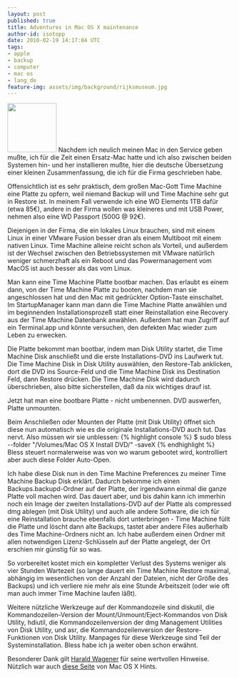 ```yaml
---
layout: post
published: true
title: Adventures in Mac OS X maintenance
author-id: isotopp
date: 2010-02-19 14:17:04 UTC
tags:
- apple
- backup
- computer
- mac os
- lang_de
feature-img: assets/img/background/rijksmuseum.jpg
---
```

<!-- s9ymdb:4758 --><img class="serendipity_image_right" width="110" height="110"  src="/uploads/mbp.serendipityThumb.jpg"  alt="" /> Nachdem ich neulich meinen Mac in den Service geben mußte, ich für die Zeit einen Ersatz-Mac hatte und ich also zwischen beiden Systemen hin- und her installieren mußte, hier die deutsche Übersetzung einer kleinen Zusammenfassung, die ich für die Firma geschrieben habe.

Offensichtlich ist es sehr praktisch, dem großen Mac-Gott Time Machine eine Platte zu opfern, weil niemand Backup will und Time Machine sehr gut in Restore ist. In meinem Fall verwende ich eine WD Elements 1TB dafür (etwa 85€), andere in der Firma wollen was kleineres und mit USB Power, nehmen also eine WD Passport (500G @ 92€).

Diejenigen in der Firma, die ein lokales Linux brauchen, sind mit einem Linux in einer VMware Fusion besser dran als einem Multiboot mit einem nativen Linux. Time Machine alleine reicht schon als Vorteil, und außerdem ist der Wechsel zwischen den Betriebssystemen mit VMware natürlich weniger schmerzhaft als ein Reboot und das Powermanagement vom MacOS ist auch besser als das vom Linux.
<br />


Man kann eine Time Machine Platte bootbar machen. Das erlaubt es einem dann, von der Time Machine Platte zu booten, nachdem man sie angeschlossen hat und den Mac mit gedrückter Option-Taste einschaltet. Im StartupManager kann man dann die Time Machine Platte anwählen und im beginnenden Installationsprozeß statt einer Reinstallation eine Recovery aus der Time Machine Datenbank anwählen. Außerdem hat man Zugriff auf ein Terminal.app und könnte versuchen, den defekten Mac wieder zum Leben zu erwecken.

Die Platte bekommt man bootbar, indem man Disk Utility startet, die Time Machine Disk anschließt und die erste Installations-DVD ins Laufwerk tut. Die Time Machine Disk in Disk Utility auswählen, den Restore-Tab anklicken, dort die DVD ins Source-Feld und die Time Machine Disk ins Destination Feld, dann Restore drücken. Die Time Machine Disk wird dadurch überschrieben, also bitte sicherstellen, daß da nix wichtiges drauf ist.

Jetzt hat man eine bootbare Platte - nicht umbenennen. DVD auswerfen, Platte unmounten.

Beim Anschließen oder Mounten der Platte (mit Disk Utility) öffnet sich diese nun automatisch wie es die originale Installations-DVD auch tut. Das nervt. Also müssen wir sie unblessen: 
{% highlight console %}
$ sudo bless --folder "/Volumes/Mac OS X Install DVD/" -saveX
{% endhighlight %}
 Bless steuert normalerweise was von wo warum gebootet wird, kontrolliert aber auch diese Folder Auto-Open.

Ich habe diese Disk nun in den Time Machine Preferences zu meiner Time Machine Backup Disk erklärt. Dadurch bekomme ich einen Backups.backupd-Ordner auf der Platte, der irgendwann einmal die ganze Platte voll machen wird. Das dauert aber, und bis dahin kann ich immerhin noch ein Image der zweiten Installations-DVD auf der Platte als compressed dmg ablegen (mit Disk Utility) und auch alle andere Software, die ich für eine Reinstallation brauche ebenfalls dort unterbringen - Time Machine füllt die Platte und löscht dann alte Backups, tastet aber andere Files außerhalb des Time Machine-Ordners nicht an. Ich habe außerdem einen Ordner mit allen notwendigen Lizenz-Schlüsseln auf der Platte angelegt, der Ort erschien mir günstig für so was.

So vorbereitet kostet mich ein kompletter Verlust des Systems weniger als vier Stunden Wartezeit (so lange dauert ein Time Machine Restore maximal, abhängig im wesentlichen von der Anzahl der Dateien, nicht der Größe des Backups) und ich verliere nie mehr als eine Stunde Arbeitszeit (oder wie oft man auch immer Time Machine laufen läßt).

Weitere nützliche Werkzeuge auf der Kommandozeile sind diskutil, die Kommandozeilen-Version der Mount/Unmount/Eject-Kommandos von Disk Utility, hdiutil, die Kommandozeilenversion der dmg Management Utilities von Disk Utility, und asr, die Kommandozeilenversion der Restore-Funktionen von Disk Utility. Manpages für diese Werkzeuge sind Teil der Systeminstallation. Bless habe ich ja weiter oben schon erwähnt.

Besonderer Dank gilt <a href='https://www.xing.com/profile/Harald_Wagener2'>Harald Wagener</a> für seine wertvollen Hinweise. Nützlich war auch <a href='http://www.macosxhints.com/article.php?story=2008011623365026'>diese Seite</a> von Mac OS X Hints.
